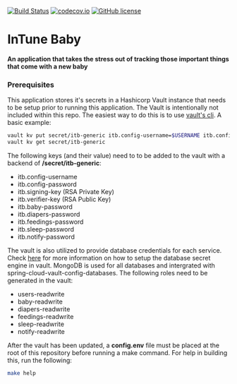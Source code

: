 [![Build Status](https://travis-ci.com/jorge3186/intunebaby.svg?branch=develop)](https://travis-ci.com/jorge3186/intunebaby)
[![codecov.io](https://codecov.io/gh/jorge3186/intunebaby/coverage.svg?branch=develop)](https://codecov.io/gh/jorge3186/intunebaby)
[![GitHub license](https://img.shields.io/github/license/mashape/apistatus.svg)](https://github.com/jorge3186/intunebaby/blob/master/LICENCE)

# InTune Baby

**An application that takes the stress out of tracking those important things that come with a new baby**

### Prerequisites

This application stores it's secrets in a Hashicorp Vault instance that needs to be setup prior to running this application. The Vault is intentionally not included within this repo. The easiest way to do this is to use [vault's cli](https://www.vaultproject.io/docs/commands/). 
A basic example:
```bash
vault kv put secret/itb-generic itb.config-username=$USERNAME itb.config-password=$PASSWORD
vault kv get secret/itb-generic
```
The following keys (and their value) need to to be added to the vault with a backend of **/secret/itb-generic**:
- itb.config-username
- itb.config-password
- itb.signing-key (RSA Private Key)
- itb.verifier-key (RSA Public Key)
- itb.baby-password
- itb.diapers-password
- itb.feedings-password
- itb.sleep-password
- itb.notify-password

The vault is also utilized to provide database credentials for each service. Check [here](https://www.vaultproject.io/docs/secrets/databases/index.html) for more information on how to setup the database secret engine in vault. MongoDB is used for all databases and intergrated with spring-cloud-vault-config-databases. The following roles need to be generated in the vault:
- users-readwrite
- baby-readwrite
- diapers-readwrite
- feedings-readwrite
- sleep-readwrite
- notify-readwrite


After the vault has been updated, a **config.env** file must be placed at the root of this repository before running a make command. For help in building this, run the following:
```bash
make help
```